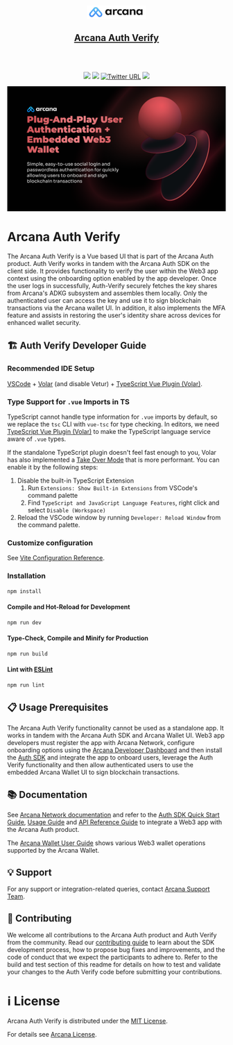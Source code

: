 <p align="center">
<a href="#start"><img height="30rem" src="https://raw.githubusercontent.com/arcana-network/branding/main/an_logo_light_temp.png"/></a>
<h2 align="center"> <a href="https://arcana.network/">Arcana Auth Verify </a></h2>
</p>
<br/>
<p id="banner" align="center">
<br/>
<a title="MIT License" href="https://github.com/arcana-network/license/blob/main/LICENSE.md"><img src="https://img.shields.io/badge/license-MIT-blue"/></a>
<a title="Beta release" href="https://github.com/arcana-network/auth-verify/releases"><img src="https://img.shields.io/github/v/release/arcana-network/auth-verify?style=flat-square&color=28A745"/></a>
<a title="Twitter" href="https://twitter.com/ArcanaNetwork"><img alt="Twitter URL" src="https://img.shields.io/twitter/url?style=social&url=https%3A%2F%2Ftwitter.com%2FArcanaNetwork"/></a>
<a title="CodeCov" href="https://codecov.io/gh/arcana-network/auth-verify"> 
 <img src="https://codecov.io/gh/arcana-network/auth-verify/branch/dev/graph/badge.svg?token=KmdjEs3enL"/></a>
</p><p id="start" align="center">
<a href="https://docs.beta.arcana.network/"><img src="https://raw.githubusercontent.com/arcana-network/branding/main/an_banner_docs.png" alt="Arcana Auth Verify"/></a>
</p>

# Arcana Auth Verify

The Arcana Auth Verify is a Vue based UI that is part of the Arcana Auth product. Auth Verify works in tandem with the Arcana Auth SDK on the client side. It provides functionality to verify the user within the Web3 app context using the onboarding option enabled by the app developer. Once the user logs in successfully, Auth-Verify securely fetches the key shares from Arcana's ADKG subsystem and assembles them locally. Only the authenticated user can access the key and use it to sign blockchain transactions via the Arcana wallet UI. In addition, it also implements the MFA feature and assists in restoring the user's identity share across devices for enhanced wallet security.

## 🏗️ Auth Verify Developer Guide

### Recommended IDE Setup

[VSCode](https://code.visualstudio.com/) + [Volar](https://marketplace.visualstudio.com/items?itemName=Vue.volar) (and disable Vetur) + [TypeScript Vue Plugin (Volar)](https://marketplace.visualstudio.com/items?itemName=Vue.vscode-typescript-vue-plugin).

### Type Support for `.vue` Imports in TS

TypeScript cannot handle type information for `.vue` imports by default, so we replace the `tsc` CLI with `vue-tsc` for type checking. In editors, we need [TypeScript Vue Plugin (Volar)](https://marketplace.visualstudio.com/items?itemName=Vue.vscode-typescript-vue-plugin) to make the TypeScript language service aware of `.vue` types.

If the standalone TypeScript plugin doesn't feel fast enough to you, Volar has also implemented a [Take Over Mode](https://github.com/johnsoncodehk/volar/discussions/471#discussioncomment-1361669) that is more performant. You can enable it by the following steps:

1. Disable the built-in TypeScript Extension
    1) Run `Extensions: Show Built-in Extensions` from VSCode's command palette
    2) Find `TypeScript and JavaScript Language Features`, right click and select `Disable (Workspace)`
2. Reload the VSCode window by running `Developer: Reload Window` from the command palette.

### Customize configuration

See [Vite Configuration Reference](https://vitejs.dev/config/).

### Installation

```sh
npm install
```

#### Compile and Hot-Reload for Development

```sh
npm run dev
```

#### Type-Check, Compile and Minify for Production

```sh
npm run build
```

#### Lint with [ESLint](https://eslint.org/)

```sh
npm run lint
```

## 📋 Usage Prerequisites

The Arcana Auth Verify functionality cannot be used as a standalone app. It works in tandem with the Arcana Auth SDK and Arcana Wallet UI. Web3 app developers must register the app with Arcana Network, configure onboarding options using the [Arcana Developer Dashboard](https://dashboard.arcana.network/) and then install the [Auth SDK](https://github.com/arcana-network/auth) and integrate the app to onboard users, leverage the Auth Verify functionality and then allow authenticated users to use the embedded Arcana Wallet UI to sign blockchain transactions.

## 📚 Documentation

See [Arcana Network documentation](https://docs.arcana.network/) and refer to the  [Auth SDK Quick Start Guide](https://docs.arcana.network/walletsdk/wallet_qs.html), [Usage Guide](https://docs.arcana.network/walletsdk/wallet_usage.html) and [API Reference Guide](https://authsdk-ref-guide.netlify.app) to integrate a Web3 app with the Arcana Auth product. 

The [Arcana Wallet User Guide](https://docs.arcana.network/user-guides/wallet-ui/index.html) shows various Web3 wallet operations supported by the Arcana Wallet.

## 💡 Support

For any support or integration-related queries, contact [Arcana Support Team](mailto:support@arcana.network).

## 🤝 Contributing

We welcome all contributions to the Arcana Auth product and Auth Verify from the community. Read our [contributing guide](https://github.com/arcana-network/license/blob/main/CONTRIBUTING.md) to learn about the SDK development process, how to propose bug fixes and improvements, and the code of conduct that we expect the participants to adhere to. Refer to the build and test section of this readme for details on how to test and validate your changes to the Auth Verify code before submitting your contributions.

# ℹ️ License

Arcana Auth Verify is distributed under the [MIT License](https://fossa.com/blog/open-source-licenses-101-mit-license/).

For details see [Arcana License](https://github.com/arcana-network/license/blob/main/LICENSE.md).